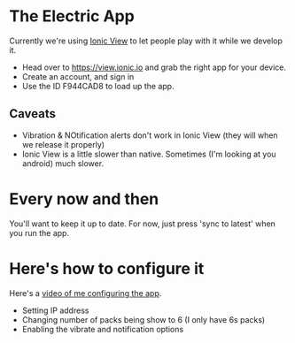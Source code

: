 The Electric App
================

Currently we're using [Ionic View](https://view.ionic.io) to let people play with it while we develop it.
- Head over to https://view.ionic.io and grab the right app for your device.
- Create an account, and sign in
- Use the ID F944CAD8 to load up the app.

Caveats
-------
- Vibration & NOtification alerts don't work in Ionic View (they will when we release it properly)
- Ionic View is a little slower than native. Sometimes (I'm looking at you android) much slower.

Every now and then
==================
You'll want to keep it up to date. For now, just press 'sync to latest' when you run the app.


Here's how to configure it
==========================

Here's a [video of me configuring the app](https://www.youtube.com/embed/OwXm_IYKCZY).
- Setting IP address
- Changing number of packs being show to 6 (I only have 6s packs)
- Enabling the vibrate and notification options



